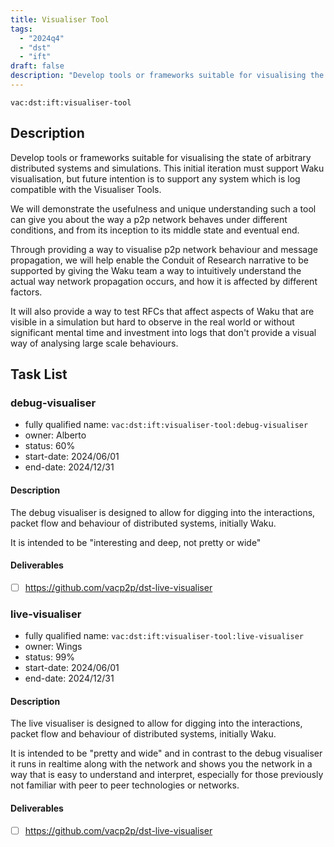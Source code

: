 ```yaml
---
title: Visualiser Tool
tags:
  - "2024q4"
  - "dst"
  - "ift"
draft: false
description: "Develop tools or frameworks suitable for visualising the state of arbitrary distributed systems and simulations. This initial iteration must support Waku visualisation, but future intention is to support any system which is log compatible with the Visualiser Tools."
---
```


`vac:dst:ift:visualiser-tool`

## Description

Develop tools or frameworks suitable for visualising the state of arbitrary distributed systems and simulations. This initial iteration must support Waku visualisation, but future intention is to support any system which is log compatible with the Visualiser Tools.

We will demonstrate the usefulness and unique understanding such a tool can give you about the way a p2p network behaves under different conditions, and from its inception to its middle state and eventual end.

Through providing a way to visualise p2p network behaviour and message propagation, we will help enable the Conduit of Research narrative to be supported by giving the Waku team a way to intuitively understand the actual way network propagation occurs, and how it is affected by different factors.

It will also provide a way to test RFCs that affect aspects of Waku that are visible in a simulation but hard to observe in the real world or without significant mental time and investment into logs that don't provide a visual way of analysing large scale behaviours.

## Task List

### debug-visualiser

* fully qualified name: `vac:dst:ift:visualiser-tool:debug-visualiser`
* owner: Alberto
* status: 60%
* start-date: 2024/06/01
* end-date: 2024/12/31

#### Description

The debug visualiser is designed to allow for digging into the interactions, packet flow and behaviour of distributed systems, initially Waku.

It is intended to be "interesting and deep, not pretty or wide"

#### Deliverables
- [ ] https://github.com/vacp2p/dst-live-visualiser

### live-visualiser
* fully qualified name: `vac:dst:ift:visualiser-tool:live-visualiser`
* owner: Wings
* status: 99%
* start-date: 2024/06/01
* end-date: 2024/12/31

#### Description

The live visualiser is designed to allow for digging into the interactions, packet flow and behaviour of distributed systems, initially Waku.

It is intended to be "pretty and wide" and in contrast to the debug visualiser it runs in realtime along with the network and shows you the network in a way that is easy to understand and interpret, especially for those previously not familiar with peer to peer technologies or networks.

#### Deliverables

- [ ] https://github.com/vacp2p/dst-live-visualiser
